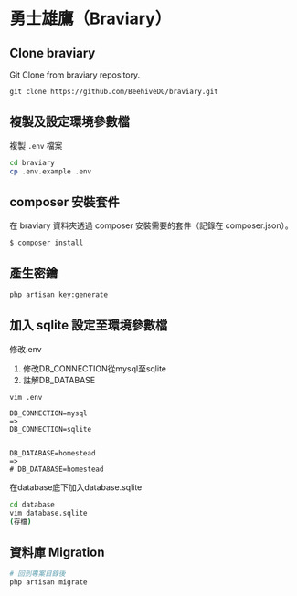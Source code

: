 # 勇士雄鷹（Braviary）

## Clone braviary
Git Clone from braviary repository.

```
git clone https://github.com/BeehiveDG/braviary.git
```

## 複製及設定環境參數檔
複製 `.env` 檔案
```bash
cd braviary
cp .env.example .env
```

## composer 安裝套件
在 braviary 資料夾透過 composer 安裝需要的套件（記錄在 composer.json）。
```
$ composer install
```

## 產生密鑰
```bash
php artisan key:generate
```

## 加入 sqlite 設定至環境參數檔
修改.env
1. 修改DB_CONNECTION從mysql至sqlite
2. 註解DB_DATABASE
```
vim .env

DB_CONNECTION=mysql
=>
DB_CONNECTION=sqlite


DB_DATABASE=homestead
=>
# DB_DATABASE=homestead
```
在database底下加入database.sqlite
```bash
cd database
vim database.sqlite
(存檔)
```
## 資料庫 Migration
```bash 
# 回到專案目錄後
php artisan migrate
```
